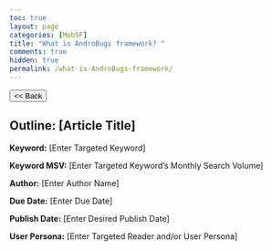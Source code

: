 ```yaml
---
toc: true
layout: page
categories: [MobSF]
title: "What is AndroBugs framework? "
comments: true
hidden: true
permalink: /what-is-AndroBugs-framework/
---
```


<button class="back-button" onclick="window.history.back()"><< Back</button>

## Outline: [Article Title]

**Keyword:** [Enter Targeted Keyword]

**Keyword MSV:** [Enter Targeted Keyword’s Monthly Search Volume]

**Author:** [Enter Author Name]

**Due Date:** [Enter Due Date]

**Publish Date:** [Enter Desired Publish Date]

**User Persona:** [Enter Targeted Reader and/or User Persona]

<br>
